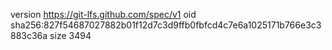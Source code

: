 version https://git-lfs.github.com/spec/v1
oid sha256:827f54687027882b01f12d7c3d9ffb0fbfcd4c7e6a1025171b766e3c3883c36a
size 3494
